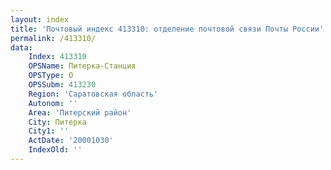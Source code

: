 ```yaml
---
layout: index
title: 'Почтовый индекс 413310: отделение почтовой связи Почты России'
permalink: /413310/
data:
    Index: 413310
    OPSName: Питерка-Станция
    OPSType: О
    OPSSubm: 413230
    Region: 'Саратовская область'
    Autonom: ''
    Area: 'Питерский район'
    City: Питерка
    City1: ''
    ActDate: '20001030'
    IndexOld: ''
---
```

